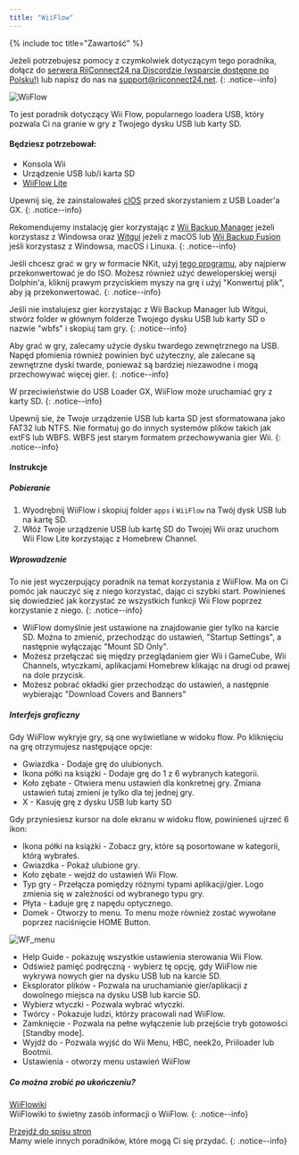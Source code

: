 ```yaml
---
title: "WiiFlow"
---
```


{% include toc title="Zawartość" %}

Jeżeli potrzebujesz pomocy z czymkolwiek dotyczącym tego poradnika, dołącz do [serwera RiiConnect24 na Discordzie (wsparcie dostępne po Polsku!)](https://discord.gg/rc24) lub napisz do nas na [support@riiconnect24.net](mailto:support@riiconnect24.net).
{: .notice--info}

![WiiFlow](/images/wiiflowlogo.png)

To jest poradnik dotyczący Wii Flow, popularnego loadera USB, który pozwala Ci na granie w gry z Twojego dysku USB lub karty SD.

#### Będziesz potrzebował:

* Konsola Wii
* Urządzenie USB lub/i karta SD
* [WiiFlow Lite](https://hbb1.oscwii.org/hbb/wiiflow/wiiflow.zip)

Upewnij się, że zainstalowałeś [cIOS](/cios) przed skorzystaniem z USB Loader'a GX.
{: .notice--info}

Rekomendujemy instalację gier korzystając z [Wii Backup Manager](/wiibackupmanager) jeżeli korzystasz z Windowsa oraz [Witgui](https://desairem.com/wordpress/category/witgui-download/) jeżeli z macOS lub [Wii Backup Fusion](https://github.com/larsenv/Wii-Backup-Fusion) jeśli korzystasz z Windowsa, macOS i Linuxa.
{: .notice--info}

Jeśli chcesz grać w gry w formacie NKit, użyj [tego programu](https://gbatemp.net/download/nkit.36157/), aby najpierw przekonwertować je do ISO. Możesz również użyć deweloperskiej wersji Dolphin'a, kliknij prawym przyciskiem myszy na grę i użyj "Konwertuj plik", aby ją przekonwertować.
{: .notice--info}

Jeśli nie instalujesz gier korzystając z Wii Backup Manager lub Witgui, stwórz folder w głównym folderze Twojego dysku USB lub karty SD o nazwie "wbfs" i skopiuj tam gry.
{: .notice--info}

Aby grać w gry, zalecamy użycie dysku twardego zewnętrznego na USB. Napęd płomienia również powinien być użyteczny, ale zalecane są zewnętrzne dyski twarde, ponieważ są bardziej niezawodne i mogą przechowywać więcej gier.
{: .notice--info}

W przeciwieństwie do USB Loader GX, WiiFlow może uruchamiać gry z karty SD.
{: .notice--info}

Upewnij sie, że Twoje urządzenie USB lub karta SD jest sformatowana jako FAT32 lub NTFS. Nie formatuj go do innych systemów plików takich jak extFS lub WBFS. WBFS jest starym formatem przechowywania gier Wii.
{: .notice--info}

#### Instrukcje

##### Pobieranie

1. Wyodrębnij WiiFlow i skopiuj folder `apps` i `WiiFlow` na Twój dysk USB lub na kartę SD.
2. Włóż Twoje urządzenie USB lub kartę SD do Twojej Wii oraz uruchom Wii Flow Lite korzystając z Homebrew Channel.

##### Wprowadzenie

To nie jest wyczerpujący poradnik na temat korzystania z WiiFlow. Ma on Ci pomóc jak nauczyć się z niego korzystać, dając ci szybki start. Powinieneś się dowiedzieć jak korzystać ze wszystkich funkcji Wii Flow poprzez korzystanie z niego.
{: .notice--info}

* WiiFlow domyślnie jest ustawione na znajdowanie gier tylko na karcie SD. Można to zmienić, przechodząc do ustawień, "Startup Settings", a następnie wyłączając "Mount SD Only".
* Możesz przełączać się między przeglądaniem gier Wii i GameCube, Wii Channels, wtyczkami, aplikacjami Homebrew klikając na drugi od prawej na dole przycisk.
* Możesz pobrać okładki gier przechodząc do ustawień, a następnie wybierając "Download Covers and Banners"

##### Interfejs graficzny

Gdy WiiFlow wykryje gry, są one wyświetlane w widoku flow. Po kliknięciu na grę otrzymujesz następujące opcje:

* Gwiazdka - Dodaje grę do ulubionych.
* Ikona półki na książki - Dodaje grę do 1 z 6 wybranych kategorii.
* Koło zębate - Otwiera menu ustawień dla konkretnej gry. Zmiana ustawień tutaj zmieni je tylko dla tej jednej gry.
* X - Kasuję grę z dysku USB lub karty SD

Gdy przyniesiesz kursor na dole ekranu w widoku flow, powinieneś ujrzeć 6 ikon:

* Ikona półki na książki - Zobacz gry, które są posortowane w kategorii, którą wybrałeś.
* Gwiazdka - Pokaż ulubione gry.
* Koło zębate - wejdź do ustawień Wii Flow.
* Typ gry - Przełącza pomiędzy różnymi typami aplikacji/gier. Logo zmienia się w zależności od wybranego typu gry.
* Płyta - Ładuje grę z napędu optycznego.
* Domek - Otworzy to menu. To menu może również zostać wywołane poprzez naciśnięcie HOME Button.

![WF_menu](images/WFmenu.png)

* Help Guide - pokazuję wszystkie ustawienia sterowania Wii Flow.
* Odśwież pamięć podręczną - wybierz tę opcję, gdy WiiFlow nie wykrywa nowych gier na dysku USB lub na karcie SD.
* Eksplorator plików - Pozwala na uruchamianie gier/aplikacji z dowolnego miejsca na dysku USB lub karcie SD.
* Wybierz wtyczki - Pozwala wybrać wtyczki.
* Twórcy - Pokazuje ludzi, którzy pracowali nad WiiFlow.
* Zamknięcie - Pozwala na pełne wyłączenie lub przejście tryb gotowości [Standby mode].
* Wyjdź do - Pozwala wyjść do Wii Menu, HBC, neek2o, Priiloader lub Bootmii.
* Ustawienia - otworzy menu ustawień WiiFlow

##### Co można zrobić po ukończeniu?

[WiiFlowiki](https://sites.google.com/site/WiiFlowiki4/)<br> WiiFlowiki to świetny zasób informacji o WiiFlow.
{: .notice--info}

[Przejdź do spisu stron](site-navigation)<br> Mamy wiele innych poradników, które mogą Ci się przydać.
{: .notice--info}
